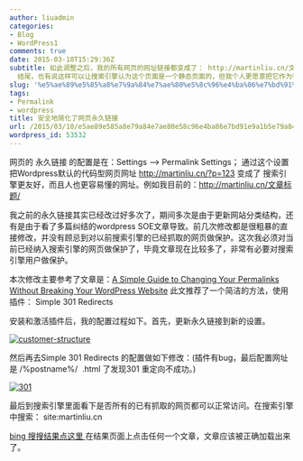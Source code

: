 ```yaml
---
author: liuadmin
categories:
- Blog
- WordPress1
comments: true
date: 2015-03-10T15:29:36Z
subtitle: 如此调整之后，我的所有网页的网址链接都变成了： http://martinliu.cn/文章标题.html .html 其实可以去掉，换成一个/
  结尾，也有说这样可以让搜索引擎认为这个页面是一个静态页面的，但我个人更愿意把它作为很久很久以前我用notepad 编写html代码的回忆。(插件有问题，最后还是/结尾)
slug: '%e5%ae%89%e5%85%a8%e7%9a%84%e7%ae%80%e5%8c%96%e4%ba%86%e7%bd%91%e9%a1%b5%e7%9a%84%e6%b0%b8%e4%b9%85%e9%93%be%e6%8e%a5'
tags:
- Permalink
- wordpress
title: 安全地简化了网页永久链接
url: /2015/03/10/e5ae89e585a8e79a84e7ae80e58c96e4ba86e7bd91e9a1b5e79a84e6b0b8e4b985e993bee68ea5/
wordpress_id: 53532
---
```


网页的 永久链接 的配置是在：Settings --> Permalink Settings； 通过这个设置把Wordpress默认的代码型网页网址 http://martinliu.cn/?p=123 变成了 搜索引擎更友好，而且人也更容易懂的网址。例如我目前的：http://martinliu.cn/文章标题/

我之前的永久链接其实已经改过好多次了，期间多次是由于更新网站分类结构，还有是由于看了多篇纠结的wordpress SOE文章导致。前几次修改都是很粗暴的直接修改，并没有顾忌到对以前搜索引擎的已经抓取的网页做保护。这次我必须对当前已经纳入搜索引擎的网页做保护了，毕竟文章现在比较多了，非常有必要对搜索引擎用户做保护。

本次修改主要参考了文章是：[A Simple Guide to Changing Your Permalinks Without Breaking Your WordPress Website](http://www.wpexplorer.com/change-permalinks-wordpress/) 此文推荐了一个简洁的方法，使用插件： Simple 301 Redirects

安装和激活插件后，我的配置过程如下。首先，更新永久链接到新的设置。

[![customer-structure](http://cdn1.martinliu.cn/wp-content/uploads/2015/03/customer-structure-520x286.jpg)](http://cdn1.martinliu.cn/wp-content/uploads/2015/03/customer-structure.jpg)

然后再去Simple 301 Redirects 的配置做如下修改：(插件有bug，最后配置网址是 /%postname%/  .html 了发现301 重定向不成功。)

[![301](http://cdn1.martinliu.cn/wp-content/uploads/2015/03/301.jpg)](http://cdn1.martinliu.cn/wp-content/uploads/2015/03/301.jpg)

最后到搜索引擎里面看下是否所有的已有抓取的网页都可以正常访问。在搜索引擎中搜索： site:martinliu.cn

[bing 搜搜结果点这里 ](http://cn.bing.com/search?q=site%3Amartinliu.cn)在结果页面上点击任何一个文章，文章应该被正确加载出来了。




